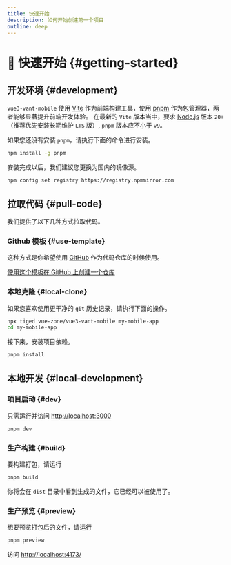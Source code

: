 ```yaml
---
title: 快速开始
description: 如何开始创建第一个项目
outline: deep
---
```


# :rocket: 快速开始 {#getting-started}

## 开发环境 {#development}

`vue3-vant-mobile` 使用 [Vite](https://cn.vitejs.dev/) 作为前端构建工具，使用 [pnpm](https://pnpm.io/zh/) 作为包管理器，两者能够显著提升前端开发体验。
在最新的 `Vite` 版本当中，要求 [Node.js](https://nodejs.org/en) 版本 `20+`（推荐优先安装长期维护 `LTS` 版）, `pnpm` 版本应不小于 `v9`。

如果您还没有安装 `pnpm`，请执行下面的命令进行安装。

```bash
npm install -g pnpm
```

安装完成以后，我们建议您更换为国内的镜像源。

```bash
npm config set registry https://registry.npmmirror.com
```

## 拉取代码 {#pull-code}

我们提供了以下几种方式拉取代码。

### Github 模板 {#use-template}

这种方式是你希望使用 [GitHub](https://github.com/) 作为代码仓库的时候使用。

[使用这个模板在 GitHub 上创建一个仓库](https://github.com/vue-zone/vue3-vant-mobile/generate)

### 本地克隆 {#local-clone}

如果您喜欢使用更干净的 `git` 历史记录，请执行下面的操作。

```bash
npx tiged vue-zone/vue3-vant-mobile my-mobile-app
cd my-mobile-app
```

接下来，安装项目依赖。

```bash
pnpm install
```

## 本地开发 {#local-development}

### 项目启动 {#dev}

只需运行并访问 <http://localhost:3000>

```bash
pnpm dev
```

### 生产构建 {#build}

要构建打包，请运行

```bash
pnpm build
```

你将会在 `dist` 目录中看到生成的文件，它已经可以被使用了。

### 生产预览 {#preview}

想要预览打包后的文件，请运行

```bash
pnpm preview
```

访问 <http://localhost:4173/>
